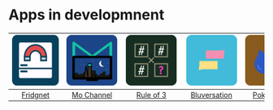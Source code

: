 # Apps in developmnent

| <a href="https://github.com/giovanischiar/fridgnet"><img src="https://github.com/giovanischiar/fridgnet/blob/main/readme-res/ic_launcher.svg" width="100" height="100"></a> | <a href="https://github.com/giovanischiar/mo-channel"><img src="https://github.com/giovanischiar/mo-channel/blob/main/readme-res/ic_launcher.svg" width="100" height="100"></a> | <a href="https://github.com/giovanischiar/rule-of-three-wearos"><img src="https://github.com/giovanischiar/rule-of-three-wearos/blob/main/readme-res/ic_launcher.svg" width="100" height="100"></a> | <a href="https://github.com/giovanischiar/bluversation-ios"><img src="https://github.com/giovanischiar/bluversation-ios/blob/main/readme-res/ic_launcher.svg" width="100" height="100"></a> | <a href="https://github.com/giovanischiar/pokechart"><img src="https://github.com/giovanischiar/pokechart/blob/main/readme-res/ic_launcher.svg" width="100" height="100"></a> |
|:-:|:-:|:-:|:-:|:-:|
| &nbsp;&nbsp;&nbsp;&nbsp;&nbsp;<a href="https://github.com/giovanischiar/fridgnet">Fridgnet</a>&nbsp;&nbsp;&nbsp;&nbsp;&nbsp; | &nbsp;&nbsp;&nbsp;<a href="https://github.com/giovanischiar/mo-channel">Mo&nbsp;Channel</a>&nbsp;&nbsp;&nbsp; | &nbsp;&nbsp;&nbsp;&nbsp;&nbsp;&nbsp;<a href="https://github.com/giovanischiar/rule-of-three-wearos">Rule&nbsp;of&nbsp;3</a>&nbsp;&nbsp;&nbsp;&nbsp;&nbsp;&nbsp; | &nbsp;&nbsp;&nbsp;<a href="https://github.com/giovanischiar/bluversation-ios">Bluversation</a>&nbsp;&nbsp;&nbsp; | &nbsp;&nbsp;&nbsp;&nbsp;<a href="https://github.com/giovanischiar/pokechart">Pokechart</a>&nbsp;&nbsp;&nbsp;&nbsp; |

<!--
**giovanischiar/giovanischiar** is a ✨ _special_ ✨ repository because its `README.md` (this file) appears on your GitHub profile.

Here are some ideas to get you started:

- 🔭 I’m currently working on ...
- 🌱 I’m currently learning ...
- 👯 I’m looking to collaborate on ...
- 🤔 I’m looking for help with ...
- 💬 Ask me about ...
- 📫 How to reach me: ...
- 😄 Pronouns: ...
- ⚡ Fun fact: ...
-->
